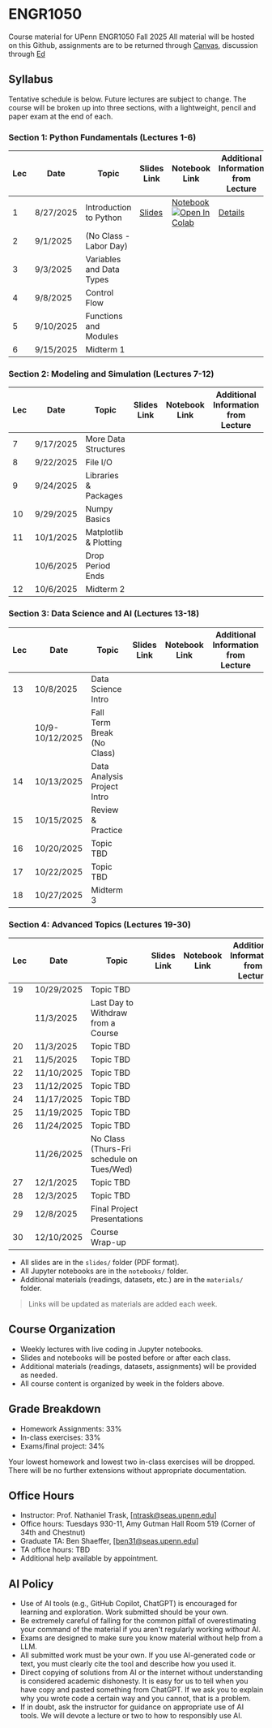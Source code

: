# ENGR1050
Course material for UPenn ENGR1050 Fall 2025
All material will be hosted on this Github, assignments are to be returned through [Canvas](https://canvas.upenn.edu/courses/1881448), discussion through [Ed](https://edstem.org/us/courses/84852/discussion)

## Syllabus

Tentative schedule is below. Future lectures are subject to change. The course will be broken up into three sections, with a lightweight, pencil and paper exam at the end of each.

### Section 1: Python Fundamentals (Lectures 1-6)
| Lec | Date       | Topic                        | Slides Link                | Notebook Link                | Additional Information from Lecture |
|-----|------------|------------------------------|----------------------------|------------------------------|-------------------------------------|
| 1   | 8/27/2025  | Introduction to Python       | [Slides](slides/Lecture_01.pptx) | [Notebook](notebooks/lec01.ipynb)<br>[![Open In Colab](https://colab.research.google.com/assets/colab-badge.svg)](https://colab.research.google.com/github/PIMILab/ENGR1050/blob/main/notebooks/lec01.ipynb) | [Details](materials/lec01.md) |
| 2   | 9/1/2025   | (No Class - Labor Day)       |                            |                              |                                     |
| 3   | 9/3/2025   | Variables and Data Types     |                            |                              |                                     |
| 4   | 9/8/2025   | Control Flow                 |                            |                              |                                     |
| 5   | 9/10/2025  | Functions and Modules        |                            |                              |                                     |
| 6   | 9/15/2025  | Midterm 1                    |                            |                              |                                 |

### Section 2: Modeling and Simulation (Lectures 7-12)
| Lec | Date       | Topic                        | Slides Link                | Notebook Link                | Additional Information from Lecture |
|-----|------------|------------------------------|----------------------------|------------------------------|-------------------------------------|
| 7   | 9/17/2025  | More Data Structures         |                            |                              |                                     |
| 8   | 9/22/2025  | File I/O                     |                            |                              |                                     |
| 9   | 9/24/2025  | Libraries & Packages         |                            |                              |                                     |
| 10  | 9/29/2025  | Numpy Basics                 |                            |                              |                                     |
| 11  | 10/1/2025  | Matplotlib & Plotting        |                            |                              |                                     |
|     | 10/6/2025  | Drop Period Ends             |                            |                              |                                 |
| 12  | 10/6/2025  | Midterm 2                    |                            |                              |                                 |

### Section 3: Data Science and AI (Lectures 13-18)
| Lec | Date       | Topic                        | Slides Link                | Notebook Link                | Additional Information from Lecture |
|-----|------------|------------------------------|----------------------------|------------------------------|-------------------------------------|
| 13  | 10/8/2025  | Data Science Intro           |                            |                              |                                     |
|     | 10/9-10/12/2025 | Fall Term Break (No Class) |                            |                              |                                 |
| 14  | 10/13/2025 | Data Analysis Project Intro  |                            |                              |                                     |
| 15  | 10/15/2025 | Review & Practice            |                            |                              |                                     |
| 16  | 10/20/2025 | Topic TBD                    |                            |                              |                                     |
| 17  | 10/22/2025 | Topic TBD                    |                            |                              |                                     |
| 18  | 10/27/2025 | Midterm 3                    |                            |                              |                                 |

### Section 4: Advanced Topics (Lectures 19-30)
| Lec | Date       | Topic                        | Slides Link                | Notebook Link                | Additional Information from Lecture |
|-----|------------|------------------------------|----------------------------|------------------------------|-------------------------------------|
| 19  | 10/29/2025 | Topic TBD                    |                            |                              |                                     |
|     | 11/3/2025  | Last Day to Withdraw from a Course |                    |                              |                                 |
| 20  | 11/3/2025  | Topic TBD                    |                            |                              |                                     |
| 21  | 11/5/2025  | Topic TBD                    |                            |                              |                                     |
| 22  | 11/10/2025 | Topic TBD                    |                            |                              |                                     |
| 23  | 11/12/2025 | Topic TBD                    |                            |                              |                                     |
| 24  | 11/17/2025 | Topic TBD                    |                            |                              |                                     |
| 25  | 11/19/2025 | Topic TBD                    |                            |                              |                                     |
| 26  | 11/24/2025 | Topic TBD                    |                            |                              |                                     |
|     | 11/26/2025 | No Class (Thurs-Fri schedule on Tues/Wed) | | | |
| 27  | 12/1/2025  | Topic TBD                    |                            |                              |                                     |
| 28  | 12/3/2025  | Topic TBD                    |                            |                              |                                     |
| 29  | 12/8/2025  | Final Project Presentations  |                            |                              |                                     |
| 30  | 12/10/2025 | Course Wrap-up               |                            |                              |                                     |

- All slides are in the `slides/` folder (PDF format).
- All Jupyter notebooks are in the `notebooks/` folder.
- Additional materials (readings, datasets, etc.) are in the `materials/` folder.

> Links will be updated as materials are added each week.

## Course Organization
- Weekly lectures with live coding in Jupyter notebooks.
- Slides and notebooks will be posted before or after each class.
- Additional materials (readings, datasets, assignments) will be provided as needed.
- All course content is organized by week in the folders above.

## Grade Breakdown
- Homework Assignments: 33%
- In-class exercises: 33%
- Exams/final project: 34%

Your lowest homework and lowest two in-class exercises will be dropped. There will be no further extensions without appropriate documentation.

## Office Hours
- Instructor: Prof. Nathaniel Trask, [ntrask@seas.upenn.edu]
- Office hours: Tuesdays 930-11, Amy Gutman Hall Room 519 (Corner of 34th and Chestnut)
- Graduate TA: Ben Shaeffer, [ben31@seas.upenn.edu]
- TA office hours: TBD
- Additional help available by appointment.

## AI Policy
- Use of AI tools (e.g., GitHub Copilot, ChatGPT) is encouraged for learning and exploration. Work submitted should be your own.
- Be extremely careful of falling for the common pitfall of overestimating your command of the material if you aren't regularly working *without* AI.
- Exams are designed to make sure you know material without help from a LLM.
- All submitted work must be your own. If you use AI-generated code or text, you must clearly cite the tool and describe how you used it.
- Direct copying of solutions from AI or the internet without understanding is considered academic dishonesty. It is easy for us to tell when you have copy and pasted something from ChatGPT. If we ask you to explain why you wrote code a certain way and you cannot, that is a problem.
- If in doubt, ask the instructor for guidance on appropriate use of AI tools. We will devote a lecture or two to how to responsibly use AI.
